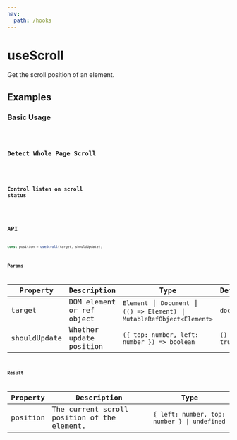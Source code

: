```yaml
---
nav:
  path: /hooks
---
```


# useScroll

Get the scroll position of an element.

## Examples

### Basic Usage

<code src="./demo/demo1.tsx" />

### Detect Whole Page Scroll

<code src="./demo/demo2.tsx" />

### Control listen on scroll status

<code src="./demo/demo3.tsx" />

## API

```typescript
const position = useScroll(target, shouldUpdate);
```

### Params

| Property     | Description               | Type                                                                        | Default      |
| ------------ | ------------------------- | --------------------------------------------------------------------------- | ------------ |
| target       | DOM element or ref object | `Element` \| `Document` \| `(() => Element)` \| `MutableRefObject<Element>` | `document`   |
| shouldUpdate | Whether update position   | `({ top: number, left: number }) => boolean`                                | `() => true` |

### Result

| Property | Description                                 | Type                                         |
| -------- | ------------------------------------------- | -------------------------------------------- |
| position | The current scroll position of the element. | `{ left: number, top: number } \| undefined` |
